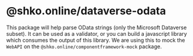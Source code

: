 # @shko.online/dataverse-odata
This package will help parse OData strings (only the Microsoft Dataverse subset). It can be used as a validator, or you can build a javascript library which consumes the output of this library. We are using this to mock the `WebAPI` on the `@shko.online/componentframework-mock` package.

